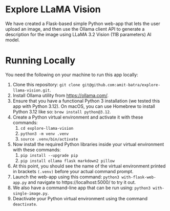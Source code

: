 # Explore LLaMA Vision
We have created a Flask-based simple Python web-app that lets the user upload an image, and then use the Ollama client API to generate a description for the image using LLaMA 3.2 Vision (11B parameters) AI model.

# Running Locally
You need the following on your machine to run this app locally:
1. Clone this repository: `git clone git@github.com:amit-batra/explore-llama-vision.git`.
2. Install Ollama utility from https://ollama.com/.
3. Ensure that you have a functional Python 3 installation (we tested this app with Python 3.12). On macOS, you can use Homebrew to install Python 3.12 like so: `brew install python@3.12`.
4. Create a Python virtual environment and activate it with these commands:
   1. `cd explore-llama-vision`
   2. `python3 -m venv .venv`
   3. `source .venv/bin/activate`
5. Now install the required Python libraries inside your virtual environment with these commands:
   1. `pip install --upgrade pip`
   2. `pip install ollama flask markdown2 pillow`
6. At this point, you should see the name of the virtual environment printed in brackets `(.venv)` before your actual command prompt.
7. Launch the web-app using this command: `python3 with-flask-web-app.py` and navigate to https://localhost:5000/ to try it out.
8. We also have a command-line app that can be run using: `python3 with-single-image.py`.
9. Deactivate your Python virtual environment using the command `deactivate`.
